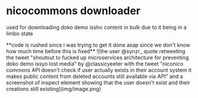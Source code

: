 # nicocommons downloader
<p>used for downloading doko demo issho content in bulk due to it being in a limbo state<p>
**code is rushed since i was trying to get it done asap since we don't know how much time before this is fixed**
![the user @synzr_ quote retweeting the tweet "shoutout to fucked up microservices architecture for preventing doko demo issyo lost media" by @classicyeeter with the tweet "niconico commons API doesn't check if user actually exists in their account system it makes public content from deleted accounts still available via API" and a screenshot of inspect element showing that the user doesn't exist and their creations still existing](img/image.png)
